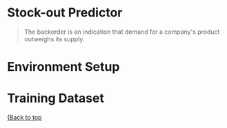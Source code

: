 #  Stock-out Predictor

<!--

 A backorder is an order for a good or service that cannot be filled at the current time due to a lack of available supply. The item may not be held in the company's available inventory but could still be in production, or the company may need to still manufacture more of the product This can impede potential profit that a company can earn. -->

> The backorder is an indication that demand for a company's product outweighs its supply.   



<!-- 

Stock-out Predictor can help mitigate this loos by forecasting the possibility of backorders whenever there maybe a surge in the demand.-->

# Environment Setup

<!-- Add a demo for your project -->

<!-- 

This code works well with python 3.6 in conda environment.

install all the libraries mentioned in requirements.txt. Use following code.

''' pip install -r requirements.txt ''' 



# Project Structure

<!-- 

![image-20210226182332386](C:\Users\DELL\AppData\Roaming\Typora\typora-user-images\image-20210226182332386.png)



* **requirements.txt** file consists of all the packages that you need to deploy the app in the cloud.
* **main.py** is the entry point of our application, where the flask server starts. 
* **manifest.yml**:- This file contains the instance configuration, app name, and buildpack language.
* ![image-20210226182522801](C:\Users\DELL\AppData\Roaming\Typora\typora-user-images\image-20210226182522801.png)
* **Procfile** :- It contains the entry point of the app.
* ![image-20210226182559893](C:\Users\DELL\AppData\Roaming\Typora\typora-user-images\image-20210226182559893.png)

 -->

<!--

​     This is the architecture of the project-

![image-20210226182756761](C:\Users\DELL\AppData\Roaming\Typora\typora-user-images\image-20210226182756761.png)-->

# Training Dataset

[(Back to top](#table-of-contents)

<!-- 

Let's talk a little bit about our training dataset.

''' **sku** –                Random ID for the product

**national**_**inv** –   Current inventory level for the part

**lead_time**–      Transit time for product (if available)

**in_transit_qty** –  Amount of product in transit from source

**forecast_3_mont**h –    Forecast sales for the next 3 months

**forecast_6_month** –    Forecast sales for the next 6 months

**forecast_9_month** –    Forecast sales for the next 9 months

**sales_1_month** –  Sales quantity for the prior 1 month time period

**sales_3_month** –  Sales quantity for the prior 3 month time period

**sales_6_month** –  Sales quantity for the prior 6 month time period

**sales_9_month** –  Sales quantity for the prior 9 month time period

**min_bank** –          Minimum recommend amount to stock

**potential_issue** –  Source issue for part identified

**pieces_past_due** –     Parts overdue from source

**perf_6_month_avg** –   Source performance for prior 6 month period

**perf_12_month_avg** –  Source performance for prior 12 month period

**local_bo_qty** –        Amount of stock orders overdue

**deck_risk** –           Part risk flag

**oe_constraint** –   Part risk flag

**ppap_risk** –          Part risk flag

**stop_auto_buy** –      Part risk flag

**rev_stop** –       Part risk flag

**went_on_backorder** –  Product actually went on backorder. This is the target value.'''

Apart from training files, we also require a "schema" file from the client, which contains all the relevant information about the training files such as:

Name of the files, Length of Date value in FileName, Length of Time value in FileName, Number of Columns, Name of the Columns, and their datatype.

 -->

